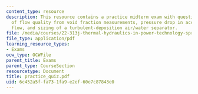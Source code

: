 ```yaml
---
content_type: resource
description: This resource contains a practice midterm exam with questions on calculation
  of flow quality from void fraction measurements, pressure drop in accelerating single-phase
  flow, and sizing of a turbulent-deposition air/water separator.
file: /media/courses/22-313j-thermal-hydraulics-in-power-technology-spring-2007/6c452a5ffa731fa9e2ef60e7c87843e0_practice_quiz.pdf
file_type: application/pdf
learning_resource_types:
- Exams
ocw_type: OCWFile
parent_title: Exams
parent_type: CourseSection
resourcetype: Document
title: practice_quiz.pdf
uid: 6c452a5f-fa73-1fa9-e2ef-60e7c87843e0
---
```

